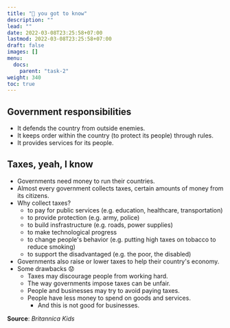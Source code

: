 ```yaml
---
title: "💩 you got to know"
description: ""
lead: ""
date: 2022-03-08T23:25:58+07:00
lastmod: 2022-03-08T23:25:58+07:00
draft: false
images: []
menu:
  docs:
    parent: "task-2"
weight: 340
toc: true
---
```


## Government responsibilities
- It defends the country from outside enemies.
- It keeps order within the country (to protect its people) through rules.
- It provides services for its people.
## Taxes, yeah, I know
- Governments need money to run their countries.
- Almost every government collects taxes, certain amounts of money from its citizens.
- Why collect taxes?
	- to pay for public services (e.g. education, healthcare, transportation)
	- to provide protection (e.g. army, police)
	- to build insfrastructure (e.g. roads, power supplies)
	- to make technological progress
	- to change people's behavior (e.g. putting high taxes on tobacco to reduce smoking)
	- to support the disadvantaged (e.g. the poor, the disabled)
- Governments also raise or lower taxes to help their country's economy.
- Some drawbacks 😟
	- Taxes may discourage people from working hard.
	- The way governments impose taxes can be unfair.
	- People and businesses may try to avoid paying taxes.
	- People have less money to spend on goods and services.
		- And this is not good for businesses.

**Source**: *Britannica Kids*